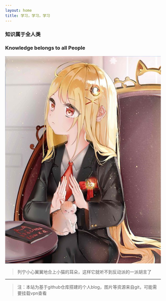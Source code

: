 ```yaml
---
layout: home
title: 学习，学习，学习
---
```


### 知识属于全人类
### Knowledge belongs to all People


![Letin][1]

> 列宁小心翼翼地合上小猫的耳朵，这样它就听不到反动派的一派胡言了

____
> 注：本站为基于github仓库搭建的个人blog，图片等资源来自git，可能需要挂载vpn查看

[1]: https://github.com/Mikotoo/Mikotoo.github.io/raw/main/downloads/image/Letin.jpg